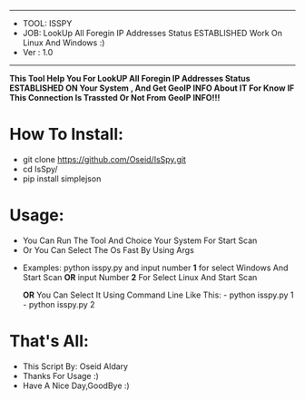 ***
  -  TOOL: ISSPY
  -   JOB: LookUp All Foregin IP Addresses Status ESTABLISHED Work On Linux And Windows :)
  -  Ver : 1.0
  
***

**This Tool Help You For LookUP All Foregin IP Addresses Status ESTABLISHED ON Your System , 
 And Get GeoIP INFO About IT For Know IF This Connection Is Trassted Or Not From GeoIP INFO!!!**

# How To Install:
   * git clone https://github.com/Oseid/IsSpy.git
   * cd IsSpy/
   * pip install simplejson

# Usage:
   - You Can Run The Tool And Choice Your System For Start Scan
   - Or You Can Select The Os Fast By Using Args 
   
* Examples:
  python isspy.py and input number **1** for select Windows And Start Scan **OR** input Number **2** For Select Linux And Start Scan
  
  **OR** You Can Select It Using Command Line Like This:
        - python isspy.py 1
        - python isspy.py 2
  

# That's All:
 - This Script By: Oseid Aldary
 - Thanks For Usage :)
 - Have A Nice Day,GoodBye :)
  

